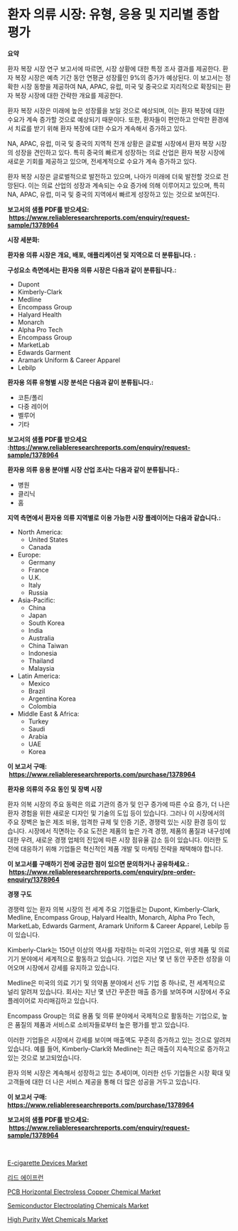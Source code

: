 <p><h1>환자 의류 시장: 유형, 응용 및 지리별 종합 평가</h1></p><p><strong>요약</strong></p>
<p><p>환자 복장 시장 연구 보고서에 따르면, 시장 상황에 대한 특정 조사 결과를 제공한다. 환자 복장 시장은 예측 기간 동안 연평균 성장률인 9%의 증가가 예상된다. 이 보고서는 정확한 시장 동향을 제공하여 NA, APAC, 유럽, 미국 및 중국으로 지리적으로 확장되는 환자 복장 시장에 대한 간략한 개요를 제공한다.</p><p>환자 복장 시장은 미래에 높은 성장률을 보일 것으로 예상되며, 이는 환자 복장에 대한 수요가 계속 증가할 것으로 예상되기 때문이다. 또한, 환자들이 편안하고 안락한 환경에서 치료를 받기 위해 환자 복장에 대한 수요가 계속해서 증가하고 있다.</p><p>NA, APAC, 유럽, 미국 및 중국의 지역적 전개 상황은 글로벌 시장에서 환자 복장 시장의 성장을 견인하고 있다. 특히 중국의 빠르게 성장하는 의료 산업은 환자 복장 시장에 새로운 기회를 제공하고 있으며, 전세계적으로 수요가 계속 증가하고 있다.</p><p>환자 복장 시장은 글로벌적으로 발전하고 있으며, 나아가 미래에 더욱 발전할 것으로 전망된다. 이는 의료 산업의 성장과 계속되는 수요 증가에 의해 이루어지고 있으며, 특히 NA, APAC, 유럽, 미국 및 중국의 지역에서 빠르게 성장하고 있는 것으로 보여진다.</p></p>
<p><strong>보고서의 샘플 PDF를 받으세요: &nbsp;<a href="https://www.reliableresearchreports.com/enquiry/request-sample/1378964">https://www.reliableresearchreports.com/enquiry/request-sample/1378964</a></strong></p>
<p><strong>시장 세분화:</strong></p>
<p><strong> 환자용 의류 시장은 개요, 배포, 애플리케이션 및 지역으로 더 분류됩니다. :</strong></p>
<p><strong>구성요소 측면에서는 환자용 의류 시장은 다음과 같이 분류됩니다.:</strong></p>
<p><ul><li>Dupont</li><li>Kimberly-Clark</li><li>Medline</li><li>Encompass Group</li><li>Halyard Health</li><li>Monarch</li><li>Alpha Pro Tech</li><li>Encompass Group</li><li>MarketLab</li><li>Edwards Garment</li><li>Aramark Uniform & Career Apparel</li><li>Lebilp</li></ul></p>
<p><strong> 환자용 의류 유형별 시장 분석은 다음과 같이 분류됩니다.:</strong></p>
<p><ul><li>코튼/폴리</li><li>다중 레이어</li><li>벨루어</li><li>기타</li></ul></p>
<p><strong>보고서의 샘플 PDF를 받으세요 :<a href="https://www.reliableresearchreports.com/enquiry/request-sample/1378964">https://www.reliableresearchreports.com/enquiry/request-sample/1378964</a></strong></p>
<p><strong> 환자용 의류 응용 분야별 시장 산업 조사는 다음과 같이 분류됩니다.:</strong></p>
<p><ul><li>병원</li><li>클리닉</li><li>홈</li></ul></p>
<p><strong>지역 측면에서 환자용 의류 지역별로 이용 가능한 시장 플레이어는 다음과 같습니다.:</strong></p>
<p><ul>
    <li>
        North America:
        <ul>
            <li>United States</li>
            <li>Canada</li>
        </ul>
    </li>
    <li>
        Europe:
        <ul>
            <li>Germany</li>
            <li>France</li>
            <li>U.K.</li>
            <li>Italy</li>
            <li>Russia</li>
        </ul>
    </li>
    <li>
        Asia-Pacific:
        <ul>
            <li>China</li>
            <li>Japan</li>
            <li>South Korea</li>
            <li>India</li>
            <li>Australia</li>
            <li>China Taiwan</li>
            <li>Indonesia</li>
            <li>Thailand</li>
            <li>Malaysia</li>
        </ul>
    </li>
    <li>
        Latin America:
        <ul>
            <li>Mexico</li>
            <li>Brazil</li>
            <li>Argentina Korea</li>
            <li>Colombia</li>
        </ul>
    </li>
    <li>
        Middle East & Africa:
        <ul>
            <li>Turkey</li>
            <li>Saudi</li>
            <li>Arabia</li>
            <li>UAE</li>
            <li>Korea</li>
        </ul>
    </li>
    </ul></p>
<p><strong>이 보고서 구매: &nbsp;<a href="https://www.reliableresearchreports.com/purchase/1378964">https://www.reliableresearchreports.com/purchase/1378964</a></strong></p>
<p><strong>환자용 의류의 주요 동인 및 장벽 시장</strong></p>
<p><p>환자 의복 시장의 주요 동력은 의료 기관의 증가 및 인구 증가에 따른 수요 증가, 더 나은 환자 경험을 위한 새로운 디자인 및 기술의 도입 등이 있습니다. 그러나 이 시장에서의 주요 장벽은 높은 제조 비용, 엄격한 규제 및 인증 기준, 경쟁력 있는 시장 환경 등이 있습니다. 시장에서 직면하는 주요 도전은 제품의 높은 가격 경쟁, 제품의 품질과 내구성에 대한 우려, 새로운 경쟁 업체의 진입에 따른 시장 점유율 감소 등이 있습니다. 이러한 도전에 대응하기 위해 기업들은 혁신적인 제품 개발 및 마케팅 전략을 채택해야 합니다.</p></p>
<p><strong>이 보고서를 구매하기 전에 궁금한 점이 있으면 문의하거나 공유하세요.: &nbsp;<a href="https://www.reliableresearchreports.com/enquiry/pre-order-enquiry/1378964">https://www.reliableresearchreports.com/enquiry/pre-order-enquiry/1378964</a></strong></p>
<p><strong>경쟁 구도</strong></p>
<p><p>경쟁력 있는 환자 의복 시장의 전 세계 주요 기업들로는 Dupont, Kimberly-Clark, Medline, Encompass Group, Halyard Health, Monarch, Alpha Pro Tech, MarketLab, Edwards Garment, Aramark Uniform & Career Apparel, Lebilp 등이 있습니다. </p><p>Kimberly-Clark는 150년 이상의 역사를 자랑하는 미국의 기업으로, 위생 제품 및 의료 기기 분야에서 세계적으로 활동하고 있습니다. 기업은 지난 몇 년 동안 꾸준한 성장을 이어오며 시장에서 강세를 유지하고 있습니다. </p><p>Medline은 미국의 의료 기기 및 의약품 분야에서 선두 기업 중 하나로, 전 세계적으로 널리 알려져 있습니다. 회사는 지난 몇 년간 꾸준한 매출 증가를 보여주며 시장에서 주요 플레이어로 자리매김하고 있습니다. </p><p>Encompass Group는 의료 용품 및 의류 분야에서 국제적으로 활동하는 기업으로, 높은 품질의 제품과 서비스로 소비자들로부터 높은 평가를 받고 있습니다. </p><p>이러한 기업들은 시장에서 강세를 보이며 매출액도 꾸준히 증가하고 있는 것으로 알려져 있습니다. 예를 들어, Kimberly-Clark와 Medline는 최근 매출이 지속적으로 증가하고 있는 것으로 보고되었습니다. </p><p>환자 의복 시장은 계속해서 성장하고 있는 추세이며, 이러한 선두 기업들은 시장 확대 및 고객들에 대한 더 나은 서비스 제공을 통해 더 많은 성공을 거두고 있습니다.</p></p>
<p><strong>이 보고서 구매: &nbsp; <a href="https://www.reliableresearchreports.com/purchase/1378964">https://www.reliableresearchreports.com/purchase/1378964</a></strong></p>
<p><strong>보고서의 샘플 PDF를 받으세요: &nbsp;<a href="https://www.reliableresearchreports.com/enquiry/request-sample/1378964">https://www.reliableresearchreports.com/enquiry/request-sample/1378964</a></strong><strong></strong></p>
<p>&nbsp;</p>
<p><p><a href="https://issuu.com/reportprime-2/docs/e-cigarette-devices-market-size-2030.pptx">E-cigarette Devices Market</a></p><p><a href="https://github.com/mpodehpw07370073/Market-Research-Report-List-1/blob/main/9852461911.md">리드 에이프런</a></p><p><a href="https://github.com/rahu1506/Market-Research-Report-List-3/blob/main/pcb-horizontal-electroless-copper-chemical-market.md">PCB Horizontal Electroless Copper Chemical Market</a></p><p><a href="https://github.com/FassouRP/Market-Research-Report-List-3/blob/main/semiconductor-electroplating-chemicals-market.md">Semiconductor Electroplating Chemicals Market</a></p><p><a href="https://issuu.com/reportprime-2/docs/high-purity-wet-chemicals-market-size-2030.pptx">High Purity Wet Chemicals Market</a></p></p>